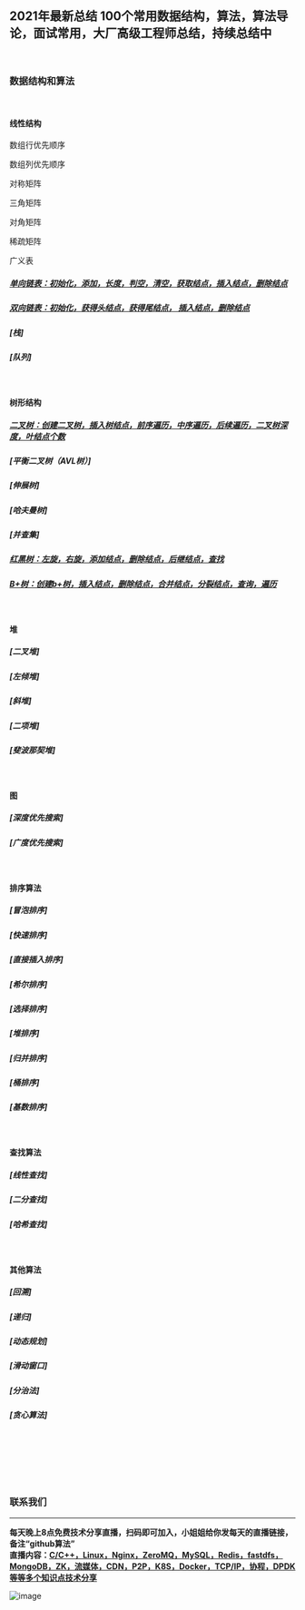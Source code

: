 ## 2021年最新总结 100个常用数据结构，算法，算法导论，面试常用，大厂高级工程师总结，持续总结中

<br/>

<!--
##### [单向链表：初始化，添加，长度，判空，清空，获取结点，插入结点，删除结点](https://github.com/0voice/algorithm-structure/tree/master/%E5%8D%95%E9%93%BE%E8%A1%A8%E7%AE%97%E6%B3%95)

##### [双向链表：初始化，获得头结点，获得尾结点， 插入结点，删除结点](https://github.com/0voice/algorithm-structure/tree/master/%E5%8F%8C%E5%90%91%E9%93%BE%E8%A1%A8%E7%AE%97%E6%B3%95)

##### [二叉树：创建二叉树，插入树结点，前序遍历，中序遍历，后续遍历，二叉树深度，叶结点个数](https://github.com/0voice/algorithm-structure/tree/master/%E4%BA%8C%E5%8F%89%E6%A0%91%E7%AE%97%E6%B3%95)

##### [红黑树：左旋，右旋，添加结点，删除结点，后继结点，查找](https://github.com/0voice/algorithm-structure/tree/master/%E7%BA%A2%E9%BB%91%E6%A0%91%E7%AE%97%E6%B3%95)

##### [B+树：创建b+树，插入结点，删除结点，合并结点，分裂结点，查询，遍历](https://github.com/0voice/algorithm-structure/tree/master/B%2B%E6%A0%91%E7%AE%97%E6%B3%95)
-->

### 数据结构和算法

<br/>

#### 线性结构

数组行优先顺序

数组列优先顺序

对称矩阵

三角矩阵

对角矩阵

稀疏矩阵

广义表

##### [单向链表：初始化，添加，长度，判空，清空，获取结点，插入结点，删除结点](https://github.com/0voice/algorithm-structure/tree/master/%E5%8D%95%E9%93%BE%E8%A1%A8%E7%AE%97%E6%B3%95)

##### [双向链表：初始化，获得头结点，获得尾结点， 插入结点，删除结点](https://github.com/0voice/algorithm-structure/tree/master/%E5%8F%8C%E5%90%91%E9%93%BE%E8%A1%A8%E7%AE%97%E6%B3%95)

##### [栈]

##### [队列]

<br/>

#### 树形结构

##### [二叉树：创建二叉树，插入树结点，前序遍历，中序遍历，后续遍历，二叉树深度，叶结点个数](https://github.com/0voice/algorithm-structure/tree/master/%E4%BA%8C%E5%8F%89%E6%A0%91%E7%AE%97%E6%B3%95)

##### [平衡二叉树（AVL树）]

##### [伸展树]

##### [哈夫曼树]

##### [并查集]

##### [红黑树：左旋，右旋，添加结点，删除结点，后继结点，查找](https://github.com/0voice/algorithm-structure/tree/master/%E7%BA%A2%E9%BB%91%E6%A0%91%E7%AE%97%E6%B3%95)

##### [B+树：创建b+树，插入结点，删除结点，合并结点，分裂结点，查询，遍历](https://github.com/0voice/algorithm-structure/tree/master/B%2B%E6%A0%91%E7%AE%97%E6%B3%95)

<br/>

#### 堆

##### [二叉堆]
##### [左倾堆]
##### [斜堆]
##### [二项堆]
##### [斐波那契堆]

<br/>

#### 图

##### [深度优先搜索]

##### [广度优先搜索]

<br/>

#### 排序算法

##### [冒泡排序]

##### [快速排序]

##### [直接插入排序]

##### [希尔排序]

##### [选择排序]

##### [堆排序]

##### [归并排序]

##### [桶排序]

##### [基数排序]

<br/>

#### 查找算法

##### [线性查找]
##### [二分查找]
##### [哈希查找]

<br/>

#### 其他算法

##### [回溯]
##### [递归]
##### [动态规划]
##### [滑动窗口]
##### [分治法]
##### [贪心算法]

<!--
### C++经典项目

##### C++ 实现太阳系行星系统
##### C++ 实现运动目标的追踪
##### C++ 实现银行排队服务模拟
##### C++ 1小时入门增强现实技术
##### C++ 代码实现线程池
##### C++ 开发 Web 服务框架
##### C++ 打造 Markdown 解析器
##### C++ 实现高性能内存池
##### C++ 实现简易 Docker 容器
##### C++ 实现内存泄露检查器
##### C++ 使用 Crypto++ 库实现常用的加密算法
##### C++ 实现高性能 RTTI 库
##### C++ 操作 redis 实现异步订阅和发布
##### C++ 实现基数树 radix tree
##### C++ 基于OpenCV实现实时监控和运动检测记录
-->

<br/>
<br/>
<br/>
<br/>
<br/>

<h3 >联系我们</h3> 

---

**每天晚上8点免费技术分享直播，扫码即可加入，小姐姐给你发每天的直播链接，备注“github算法”** <br/>
**直播内容：[C/C++，Linux，Nginx，ZeroMQ，MySQL，Redis，fastdfs，MongoDB，ZK，流媒体，CDN，P2P，K8S，Docker，TCP/IP，协程，DPDK等等多个知识点技术分享](https://ke.qq.com/course/417774?flowToken=1037127)**

![image](https://www.0voice.com/uiwebsite/img/barcode/cz.jpg)
